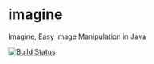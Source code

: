 # imagine
Imagine, Easy Image Manipulation in Java

[![Build Status](https://travis-ci.org/Mustard/imagine.svg?branch=master)](https://travis-ci.org/Mustard/imagine)

